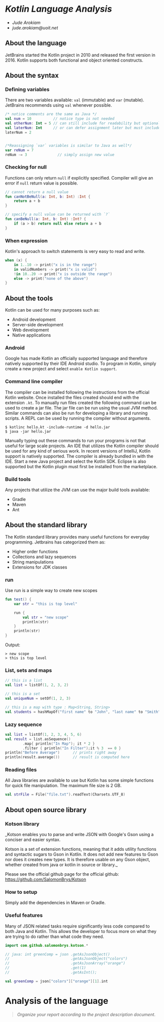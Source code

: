 # _Kotlin Language Analysis_

- _Jude Arokiam_
- _jude.arokiam@uoit.net_

## About the language

JetBrains started the Kotlin project in 2010 and released the first version in 2016. Kotlin supports both functional and object oriented constructs.

## About the syntax

### Defining variables

There are two variables available: `val` (immutable) and `var` (mutable). JetBrains recommends using `val` whenever possible.

```kotlin
/* notice comments are the same as Java */
val num = 10          // notice type is not needed
val otherNum: Int = 5 // can still include for readability but optional
val laterNum: Int     // or can defer assignment later but must include type
laterNum = 2


/*Reassigning `var` variables is similar to Java as well*/
var reNum = 7
reNum -= 3              // simply assign new value
```

### Checking for null
Functions can only return `null` if explicitly specified. Compiler will give an error if `null` return value is possible.

```kotlin
// cannot return a null value
fun canNotBeNull(a: Int, b: Int) :Int {
	return a + b
}

// specify a null value can be returned with `?`
fun canBeNull(a: Int, b: Int) :Int? {
	if (a > b) return null else return a + b
}
```

### When expression
Kotlin's approach to switch statements is very easy to read and write.

```kotlin
when (x) {
    in 1..10 -> print("x is in the range")
    in validNumbers -> print("x is valid")
    !in 10..20 -> print("x is outside the range")
    else -> print("none of the above")
}
```

## About the tools

Kotlin can be used for many purposes such as:
* Android development
* Server-side development
* Web development
* Native applications

### Android
Google has made Kotlin an officially supported language and therefore natively supported by their IDE Android studio. To program in Kotlin, simply create a new project and select `enable Kotlin support`.

### Command line compiler
The compiler can be installed following the instructions from the official Kotlin website. Once installed the files created should end with the extension `.kt`. To manually run files created the following command can be used to create a jar file. The jar file can be run using the usual JVM method. Similar commands can also be run for developing a library and running scripts. A REPL can be used by running the compiler without arguments.

```console
$ kotlinc hello.kt -include-runtime -d hello.jar
$ java -jar hello.jar
```

Manually typing out these commands to run your programs is not that useful for large scale projects. An IDE that utilizes the Kotlin compiler should be used for any kind of serious work. In recent versions of IntelliJ, Kotlin support is natively supported. The compiler is already bundled in with the IDE. Start a new Java project and select the Kotlin SDK. Eclipse is also supported but the Kotlin plugin must first be installed from the marketplace.

### Build tools
Any projects that utilize the JVM can use the major build tools available:
* Gradle
* Maven
* Ant

## About the standard library

The Kotlin standard library provides many useful functions for everyday programming. Jetbrains has categorized them as:
* Higher order functions
* Collections and lazy sequences
* String manipulations
* Extensions for JDK classes

### run

Use run is a simple way to create new scopes

```kotlin
fun test() {
    var str = "this is top level"

    run {
        val str = "new scope"
        println(str)
    }
    println(str)
}
```

Output:
```console
> new scope
> this is top level
```

### List, sets and maps

```kotlin
// this is a list
val list = listOf(1, 2, 3, 2)

// this is a set
val uniqueNum = setOf(1, 2, 3)

// this is a map with type : Map<String, String>
val students = hashMapOf("first name" to "John", "last name" to "Smith")
```

### Lazy sequence

```kotlin
val list = listOf(1, 2, 3, 4, 5, 6)
val result = list.asSequence()
        .map{ println("In Map"); it * 2 }
        .filter { println("In Filter");it % 3  == 0 }
println("Before Average")      // prints right away
println(result.average())      // result is computed here
```

### Reading files

All Java libraries are available to use but Kotlin has some simple functions for quick file manipulation. The maximum file size is 2 GB.

```kotlin
val strFile = File("file.txt").readText(Charsets.UTF_8)
```

## About open source library

### Kotson library

_Kotson enables you to parse and write JSON with Google's Gson using a conciser and easier syntax.

Kotson is a set of extension functions, meaning that it adds utility functions and syntactic sugars to Gson in Kotlin. It does not add new features to Gson nor does it creates new types. It is therefore usable on any Gson object, whether created from java or kotlin in source or library._

Please see the official github page for the official github: https://github.com/SalomonBrys/Kotson

### How to setup

Simply add the dependencies in Maven or Gradle.

### Useful features

Many of JSON related tasks require significantly less code compared to both Java and Kotlin. This allows the developer to focus more on what they are trying to do rather than what code they need.

```kotlin
import com.github.salomonbrys.kotson.*

// java: int greenComp = json .getAsJsonObject()
//                            .getAsJsonObject("colors")
//                            .getAsJsonArray("orange")
//                            .get(1)
//                            .getAsInt();

val greenComp = json["colors"]["orange"][1].int
```

# Analysis of the language

> _Organize your report according to the project description
document_.
